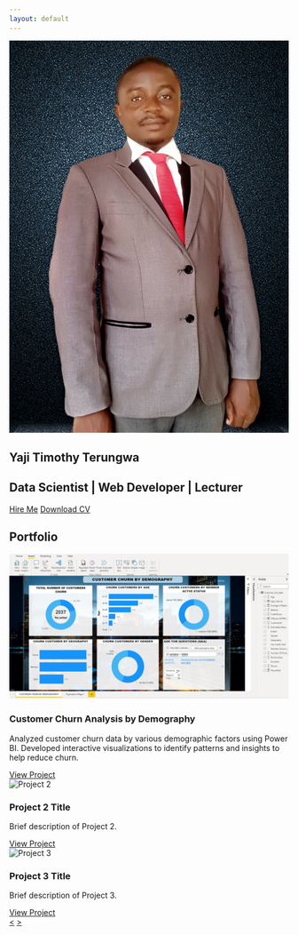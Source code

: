 ```yaml
---
layout: default
---
```


<!-- Navigation remains unchanged -->

<section id="home">
  <div class="container">
    <img src="/assets/images/intro.jpg" alt="Profile Picture of Yaji Timothy Terungwa">
    <h1>Yaji Timothy Terungwa</h1>
    <h2>Data Scientist | Web Developer | Lecturer</h2>
    <a href="#contact" class="btn">Hire Me</a>
    <a href="#" class="btn">Download CV</a>
  </div>
</section>

<!-- About section remains unchanged -->

<section id="portfolio">
  <div class="container">
    <h2>Portfolio</h2>
    <div class="carousel">
      <div class="carousel-inner">
        <div class="carousel-item">
          <img src="/assets/images/Power BI Project.jpg" alt="Customer Churn Analysis">
          <h3>Customer Churn Analysis by Demography</h3>
          <p>Analyzed customer churn data by various demographic factors using Power BI. Developed interactive visualizations to identify patterns and insights to help reduce churn.</p>
          <a href="http://example.com/project1" class="btn">View Project</a>
        </div>
        <div class="carousel-item">
          <img src="/assets/images/project2.jpg" alt="Project 2">
          <h3>Project 2 Title</h3>
          <p>Brief description of Project 2.</p>
          <a href="http://example.com/project2" class="btn">View Project</a>
        </div>
        <div class="carousel-item">
          <img src="/assets/images/project3.jpg" alt="Project 3">
          <h3>Project 3 Title</h3>
          <p>Brief description of Project 3.</p>
          <a href="http://example.com/project3" class="btn">View Project</a>
        </div>
      </div>
      <a href="#" class="carousel-control prev">&lt;</a>
      <a href="#" class="carousel-control next">&gt;</a>
    </div>
  </div>
</section>

<!-- The rest of the sections remain unchanged -->

<script>
  // JavaScript for carousel functionality (unchanged)
</script>
